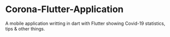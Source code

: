 # Corona-Flutter-Application
A mobile application writting in dart with Flutter showing Covid-19 statistics, tips &amp; other things.
